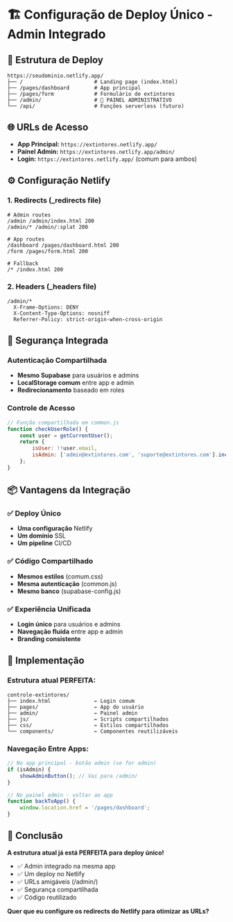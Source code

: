 # 🏗️ Configuração de Deploy Único - Admin Integrado

## 📁 Estrutura de Deploy

```
https://seudominio.netlify.app/
├── /                       # Landing page (index.html)
├── /pages/dashboard        # App principal
├── /pages/form             # Formulário de extintores
├── /admin/                 # 👑 PAINEL ADMINISTRATIVO
└── /api/                   # Funções serverless (futuro)
```

## 🌐 URLs de Acesso

- **App Principal:** `https://extintores.netlify.app/`
- **Painel Admin:** `https://extintores.netlify.app/admin/`
- **Login:** `https://extintores.netlify.app/` (comum para ambos)

## ⚙️ Configuração Netlify

### 1. Redirects (_redirects file)
```
# Admin routes
/admin /admin/index.html 200
/admin/* /admin/:splat 200

# App routes  
/dashboard /pages/dashboard.html 200
/form /pages/form.html 200

# Fallback
/* /index.html 200
```

### 2. Headers (_headers file)
```
/admin/*
  X-Frame-Options: DENY
  X-Content-Type-Options: nosniff
  Referrer-Policy: strict-origin-when-cross-origin
```

## 🔐 Segurança Integrada

### Autenticação Compartilhada
- **Mesmo Supabase** para usuários e admins
- **LocalStorage comum** entre app e admin
- **Redirecionamento** baseado em roles

### Controle de Acesso
```javascript
// Função compartilhada em common.js
function checkUserRole() {
    const user = getCurrentUser();
    return {
        isUser: !!user.email,
        isAdmin: ['admin@extintores.com', 'suporte@extintores.com'].includes(user.email)
    };
}
```

## 📦 Vantagens da Integração

### ✅ Deploy Único
- **Uma configuração** Netlify
- **Um domínio** SSL
- **Um pipeline** CI/CD

### ✅ Código Compartilhado
- **Mesmos estilos** (comum.css)
- **Mesma autenticação** (common.js)
- **Mesmo banco** (supabase-config.js)

### ✅ Experiência Unificada
- **Login único** para usuários e admins
- **Navegação fluida** entre app e admin
- **Branding consistente**

## 🎯 Implementação

### Estrutura atual PERFEITA:
```
controle-extintores/
├── index.html              ← Login comum
├── pages/                  ← App do usuário
├── admin/                  ← Painel admin
├── js/                     ← Scripts compartilhados
├── css/                    ← Estilos compartilhados
└── components/             ← Componentes reutilizáveis
```

### Navegação Entre Apps:
```javascript
// No app principal - botão admin (se for admin)
if (isAdmin) {
    showAdminButton(); // Vai para /admin/
}

// No painel admin - voltar ao app
function backToApp() {
    window.location.href = '/pages/dashboard';
}
```

## 🚀 Conclusão

**A estrutura atual já está PERFEITA para deploy único!**

- ✅ Admin integrado na mesma app
- ✅ Um deploy no Netlify
- ✅ URLs amigáveis (/admin/)
- ✅ Segurança compartilhada
- ✅ Código reutilizado

**Quer que eu configure os redirects do Netlify para otimizar as URLs?**
